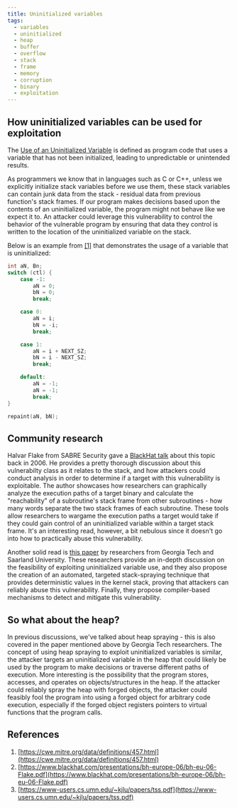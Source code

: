 ```yaml
---
title: Uninitialized variables
tags:
  - variables
  - uninitialized
  - heap
  - buffer
  - overflow
  - stack
  - frame
  - memory
  - corruption
  - binary
  - exploitation
---
```


## How uninitialized variables can be used for exploitation

The [Use of an Uninitialized Variable](#references) is defined as program code that uses a variable
that has not been initialized, leading to unpredictable or unintended results.

As programmers we know that in languages such as C or C++, unless we explicitly initialize stack
variables before we use them, these stack variables can contain junk data from the stack - residual
data from previous function's stack frames. If our program makes decisions based upon the contents
of an uninitialized variable, the program might not behave like we expect it to. An attacker could
leverage this vulnerability to control the behavior of the vulnerable program by ensuring that data
they control is written to the location of the uninitialized variable on the stack.

Below is an example from [[1]](#references) that demonstrates the usage of a variable that is
uninitialized:

```c
int aN, Bn;
switch (ctl) {
    case -1:
        aN = 0;
        bN = 0;
        break;

    case 0:
        aN = i;
        bN = -i;
        break;

    case 1:
        aN = i + NEXT_SZ;
        bN = i - NEXT_SZ;
        break;

    default:
        aN = -1;
        aN = -1;
        break;
}

repaint(aN, bN);
```

## Community research

Halvar Flake from SABRE Security gave a [BlackHat talk](#references) about this topic back in 2006.
He provides a pretty thorough discussion about this vulnerabilty class as it relates to the stack,
and how attackers could conduct analysis in order to determine if a target with this vulnerability
is exploitable. The author showcases how researchers can graphically analyze the execution paths of
a target binary and calculate the "reachability" of a subroutine's stack frame from other
subroutines - how many words separate the two stack frames of each subroutine. These tools allow
researchers to wargame the execution paths a target would take if they could gain control of an
uninitialized variable within a target stack frame. It's an interesting read, however, a bit
nebulous since it doesn't go into how to practically abuse this vulnerability.

Another solid read is [this paper](#references) by researchers from Georgia Tech and Saarland
University. These researchers provide an in-depth discussion on the feasibility of exploiting
uninitialized variable use, and they also propose the creation of an automated, targeted
stack-spraying technique that provides deterministic values in the kernel stack, proving that
attackers can reliably abuse this vulnerability. Finally, they propose compiler-based mechanisms to
detect and mitigate this vulnerability.

## So what about the heap?

In previous discussions, we've talked about heap spraying - this is also covered in the paper
mentioned above by Georgia Tech researchers. The concept of using heap spraying to exploit
uninitialized variables is similar, the attacker targets an uninitialized variable in the heap that
could likely be used by the program to make decisions or traverse different paths of execution. More
interesting is the possibility that the program stores, accesses, and operates on objects/structures
in the heap. If the attacker could reliably spray the heap with forged objects, the attacker could
feasibly fool the program into using a forged object for arbitrary code execution, especially if the
forged object registers pointers to virtual functions that the program calls.

## References

1. [https://cwe.mitre.org/data/definitions/457.html](https://cwe.mitre.org/data/definitions/457.html)
2. [https://www.blackhat.com/presentations/bh-europe-06/bh-eu-06-Flake.pdf](https://www.blackhat.com/presentations/bh-europe-06/bh-eu-06-Flake.pdf)
3. [https://www-users.cs.umn.edu/~kjlu/papers/tss.pdf](https://www-users.cs.umn.edu/~kjlu/papers/tss.pdf)
